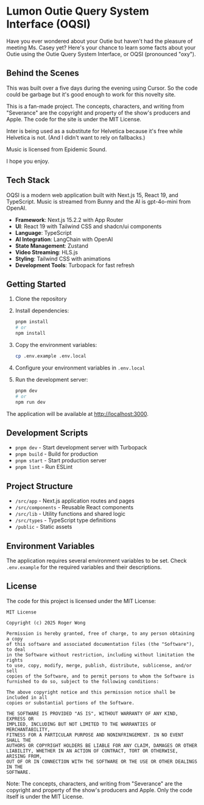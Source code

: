 # Lumon Outie Query System Interface (OQSI)

Have you ever wondered about your Outie but haven't had the pleasure of meeting Ms. Casey yet? Here's your chance to learn some facts about your Outie using the Outie Query System Interface, or OQSI (pronounced "oxy").

## Behind the Scenes

This was built over a five days during the evening using Cursor. So the code could be garbage but it's good enough to work for this novelty site.

This is a fan-made project. The concepts, characters, and writing from "Severance" are the copyright and property of the show's producers and Apple. The code for the site is under the MIT License.

Inter is being used as a substitute for Helvetica because it's free while Helvetica is not. (And I didn't want to rely on fallbacks.)

Music is licensed from Epidemic Sound.

I hope you enjoy.

## Tech Stack

OQSI is a modern web application built with Next.js 15, React 19, and TypeScript. Music is streamed from Bunny and the AI is gpt-4o-mini from OpenAI.

- **Framework**: Next.js 15.2.2 with App Router
- **UI**: React 19 with Tailwind CSS and shadcn/ui components
- **Language**: TypeScript
- **AI Integration**: LangChain with OpenAI
- **State Management**: Zustand
- **Video Streaming**: HLS.js
- **Styling**: Tailwind CSS with animations
- **Development Tools**: Turbopack for fast refresh

## Getting Started

1. Clone the repository
2. Install dependencies:
   ```bash
   pnpm install
   # or
   npm install
   ```
3. Copy the environment variables:
   ```bash
   cp .env.example .env.local
   ```
4. Configure your environment variables in `.env.local`

5. Run the development server:
   ```bash
   pnpm dev
   # or
   npm run dev
   ```

The application will be available at [http://localhost:3000](http://localhost:3000).

## Development Scripts

- `pnpm dev` - Start development server with Turbopack
- `pnpm build` - Build for production
- `pnpm start` - Start production server
- `pnpm lint` - Run ESLint

## Project Structure

- `/src/app` - Next.js application routes and pages
- `/src/components` - Reusable React components
- `/src/lib` - Utility functions and shared logic
- `/src/types` - TypeScript type definitions
- `/public` - Static assets

## Environment Variables

The application requires several environment variables to be set. Check `.env.example` for the required variables and their descriptions.

## License

The code for this project is licensed under the MIT License:

```
MIT License

Copyright (c) 2025 Roger Wong

Permission is hereby granted, free of charge, to any person obtaining a copy
of this software and associated documentation files (the "Software"), to deal
in the Software without restriction, including without limitation the rights
to use, copy, modify, merge, publish, distribute, sublicense, and/or sell
copies of the Software, and to permit persons to whom the Software is
furnished to do so, subject to the following conditions:

The above copyright notice and this permission notice shall be included in all
copies or substantial portions of the Software.

THE SOFTWARE IS PROVIDED "AS IS", WITHOUT WARRANTY OF ANY KIND, EXPRESS OR
IMPLIED, INCLUDING BUT NOT LIMITED TO THE WARRANTIES OF MERCHANTABILITY,
FITNESS FOR A PARTICULAR PURPOSE AND NONINFRINGEMENT. IN NO EVENT SHALL THE
AUTHORS OR COPYRIGHT HOLDERS BE LIABLE FOR ANY CLAIM, DAMAGES OR OTHER
LIABILITY, WHETHER IN AN ACTION OF CONTRACT, TORT OR OTHERWISE, ARISING FROM,
OUT OF OR IN CONNECTION WITH THE SOFTWARE OR THE USE OR OTHER DEALINGS IN THE
SOFTWARE.
```

Note: The concepts, characters, and writing from "Severance" are the copyright and property of the show's producers and Apple. Only the code itself is under the MIT License.
